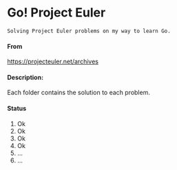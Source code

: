 # Go! Project Euler
    Solving Project Euler problems on my way to learn Go.

#### From
https://projecteuler.net/archives

#### Description:
Each folder contains the solution to each problem.

#### Status
1. Ok
2. Ok
3. Ok
4. Ok
5. ...  
6. ...